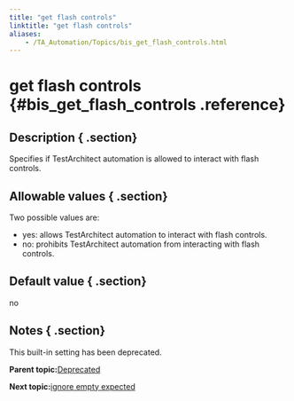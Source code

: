 ```yaml
--- 
title: "get flash controls"
linktitle: "get flash controls"
aliases: 
    - /TA_Automation/Topics/bis_get_flash_controls.html
---
```

# get flash controls {#bis_get_flash_controls .reference}

## Description { .section}

Specifies if TestArchitect automation is allowed to interact with flash controls.

## Allowable values { .section}

Two possible values are:

-   yes: allows TestArchitect automation to interact with flash controls.
-   no: prohibits TestArchitect automation from interacting with flash controls.

## Default value { .section}

no

## Notes { .section}

This built-in setting has been deprecated.

**Parent topic:**[Deprecated](../../TA_Automation/Topics/bis_deprecated.html)

**Next topic:**[ignore empty expected](../../TA_Automation/Topics/bis_ignore_empty_expected.html)

